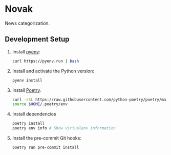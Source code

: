 # Novak

News categorization.

## Development Setup

1. Install [pyenv](https://github.com/pyenv/pyenv):

   ```bash
   curl https://pyenv.run | bash
   ```

2. Install and activate the Python version:

   ```bash
   pyenv install
   ```

3. Install [Poetry](https://python-poetry.org/docs/).
   ```bash
   curl -sSL https://raw.githubusercontent.com/python-poetry/poetry/master/get-poetry.py | python
   source $HOME/.poetry/env
   ```

4. Install dependencies

   ```bash
   poetry install
   poetry env info # Show virtualenv information
   ```

5. Install the pre-commit Git hooks:

   ```bash
   poetry run pre-commit install
   ```
